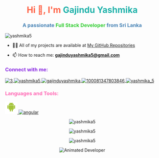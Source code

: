 <h1 align="center" style="color: #ff6347;">Hi 👋, I'm <span style="color: #20b2aa;">Gajindu Yashmika</span></h1>
<h3 align="center" style="color: #4682b4;">A passionate <span style="color: #32cd32;">Full Stack Developer</span> from Sri Lanka</h3>

<p align="left"> 
  <img src="https://komarev.com/ghpvc/?username=yashmika5&label=Profile%20views&color=0e75b6&style=flat" alt="yashmika5" /> 
</p>

- 👨‍💻 All of my projects are available at [My GitHub Repositories](https://github.com/Yashmika5?tab=repositories)

- 📫 How to reach me: **gajinduyashmika5@gmail.com**

<h3 align="left" style="color: #8a2be2;">Connect with me:</h3>
<p align="left">
  <a href="https://twitter.com/3" target="blank">
    <img align="center" src="https://raw.githubusercontent.com/rahuldkjain/github-profile-readme-generator/master/src/images/icons/Social/twitter.svg" alt="3" height="30" width="40" />
  </a>
  <a href="https://linkedin.com/in/yashmika5" target="blank">
    <img align="center" src="https://raw.githubusercontent.com/rahuldkjain/github-profile-readme-generator/master/src/images/icons/Social/linked-in-alt.svg" alt="yashmika5" height="30" width="40" />
  </a>
  <a href="https://kaggle.com/gajinduyashmika" target="blank">
    <img align="center" src="https://raw.githubusercontent.com/rahuldkjain/github-profile-readme-generator/master/src/images/icons/Social/kaggle.svg" alt="gajinduyashmika" height="30" width="40" />
  </a>
  <a href="https://fb.com/100081347803846" target="blank">
    <img align="center" src="https://raw.githubusercontent.com/rahuldkjain/github-profile-readme-generator/master/src/images/icons/Social/facebook.svg" alt="100081347803846" height="30" width="40" />
  </a>
  <a href="https://instagram.com/yashmika_5" target="blank">
    <img align="center" src="https://raw.githubusercontent.com/rahuldkjain/github-profile-readme-generator/master/src/images/icons/Social/instagram.svg" alt="yashmika_5" height="30" width="40" />
  </a>
</p>

<h3 align="left" style="color: #ff69b4;">Languages and Tools:</h3>
<p align="left">
  <a href="https://developer.android.com" target="_blank" rel="noreferrer">
    <img src="https://raw.githubusercontent.com/devicons/devicon/master/icons/android/android-original-wordmark.svg" alt="android" width="40" height="40" />
  </a>
  <a href="https://angular.io" target="_blank" rel="noreferrer">
    <img src="https://angular.io/assets/images/logos/angular/angular.svg" alt="angular" width="40" height="40" />
  </a>
  <!-- Add more tools with colors as you did here -->
</p>

<p align="center">
  <img src="https://github-readme-stats.vercel.app/api/top-langs?username=yashmika5&show_icons=true&locale=en&layout=compact" alt="yashmika5" />
</p>

<p align="center">
  <img src="https://github-readme-stats.vercel.app/api?username=yashmika5&show_icons=true&locale=en" alt="yashmika5" />
</p>

<p align="center">
  <img src="https://github-readme-streak-stats.herokuapp.com/?user=yashmika5&" alt="yashmika5" />
</p>

<!-- Adding GIF animation for a fun effect -->
<p align="center">
  <img src="https://media.giphy.com/media/xT0GqpPii57nVSkJOM/giphy.gif" alt="Animated Developer" width="200"/>
</p>
